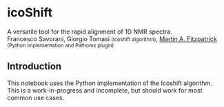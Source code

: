 icoShift
========

A versatile tool for the rapid alignment of 1D NMR spectra.  
Francesco Savorani, Giorgio Tomasi <small>(Icoshift algorithm)</small>, [Martin A. Fitzpatrick][] <small>(Python implementation and Pathomx plugin)</small>

Introduction
------------

This notebook uses the Python implementation of the Icoshift algorithm. This is a work-in-progress and incomplete, but should work for most common use cases. 

  [Martin A. Fitzpatrick]: http://martinfitzpatrick.name/